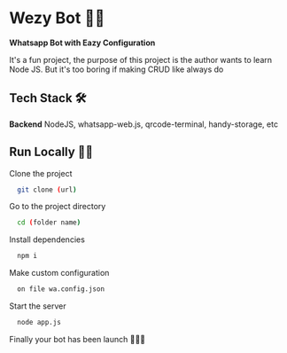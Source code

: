 # Wezy Bot 🦾😸

**Whatsapp Bot with Eazy Configuration**

It's a fun project, the purpose of this project is the author wants to learn Node JS. But it's too boring if making CRUD like always do

## Tech Stack 🛠

**Backend** NodeJS, whatsapp-web.js, qrcode-terminal, handy-storage, etc

## Run Locally 🏃‍♂️

Clone the project

```bash
  git clone (url)
```

Go to the project directory

```bash
  cd (folder name)
```

Install dependencies

```bash
  npm i
```

Make custom configuration

```bash
  on file wa.config.json
```

Start the server

```bash
  node app.js
```

Finally your bot has been launch 🚀🚀🚀
